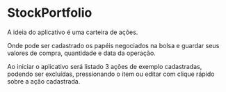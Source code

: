 # StockPortfolio
A ideia do aplicativo é uma carteira de ações.

Onde pode ser cadastrado os papéis negociados na bolsa e guardar seus valores de compra, quantidade e data da operação. 

Ao iniciar o aplicativo será listado 3 ações de exemplo cadastradas, podendo ser excluídas, pressionando o item ou editar com clique rápido sobre a ação cadastrada.
